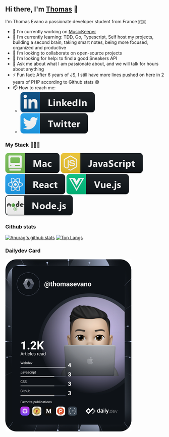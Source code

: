 ## Hi there, I'm [Thomas](https://thomasevano.fr) 👋

I'm Thomas Evano a passionate developer student from France :fr:

- 🔭 I’m currently working on [MusicKeeper](https://github.com/Thomasevano/musickeeper)
- 🌱 I’m currently learning: TDD, Go, Typescript, Self host my projects, building a second brain, taking smart notes, being more focused, organized and productive
- 👯 I’m looking to collaborate on open-source projects
- 🤔 I’m looking for help: to find a good Sneakers API
- 💬 Ask me about what I am passionate about, and we will talk for hours about anything
- ⚡ Fun fact: After 6 years of JS, I still have more lines pushed on here in 2 years of PHP according to Github stats 😅
- 📫 How to reach me:
  - [![Linkedin logo](https://raw.githubusercontent.com/Thomasevano/Thomasevano/master/assets/linkedin.svg)](https://www.linkedin.com/in/thomasevano/)
  - [![Twitter logo](https://raw.githubusercontent.com/Thomasevano/Thomasevano/master/assets/twitter.svg)](https://www.linkedin.com/in/thomasevano/)
 

### My Stack 👨🏻‍💻

![mac logo](https://raw.githubusercontent.com/Thomasevano/Thomasevano/master/assets/mac.svg)
![js logo](https://raw.githubusercontent.com/Thomasevano/Thomasevano/master/assets/js.svg)
![react logo](https://raw.githubusercontent.com/Thomasevano/Thomasevano/master/assets/react.svg)
![vue logo](https://raw.githubusercontent.com/Thomasevano/Thomasevano/master/assets/vue.svg)
![nodejs logo](https://raw.githubusercontent.com/Thomasevano/Thomasevano/master/assets/nodejs.svg)

### Github stats

[![Anurag's github stats](https://github-readme-stats.vercel.app/api?username=Thomasevano&show_icons=true&theme=radical)](https://github.com/anuraghazra/github-readme-stats) [![Top Langs](https://github-readme-stats.vercel.app/api/top-langs/?username=Thomasevano&layout=compact&theme=radical)](https://github.com/anuraghazra/github-readme-stats)

### Dailydev Card
<a href="https://app.daily.dev/DailyDevTips"><img src="https://github.com/thomasevano/thomasevano/blob/master/devcard.svg" width="400" alt="Thomas Evano Dev Card"/></a>

  <!--
  **Thomasevano/Thomasevano** is a ✨ _special_ ✨ repository because its `README.md` (this file) appears on your GitHub profile.

Here are some ideas to get you started:

- 🔭 I’m currently working on ...
- 🌱 I’m currently learning ...
- 👯 I’m looking to collaborate on ...
- 🤔 I’m looking for help with ...
- 💬 Ask me about ...
- 📫 How to reach me: ...
- 😄 Pronouns: ...
- ⚡ Fun fact: ...
  -->

